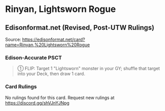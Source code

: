 # Rinyan, Lightsworn Rogue

## Edisonformat.net (Revised, Post-UTW Rulings)

Source: https://edisonformat.net/card?name=Rinyan,%20Lightsworn%20Rogue

### Edison-Accurate PSCT

> ① FLIP: Target 1 "Lightsworn" monster in your GY; shuffle that target into your Deck, then draw 1 card.

### Card Rulings

No rulings found for this card. Request new rulings at https://discord.gg/shVJnYJNpg
            
